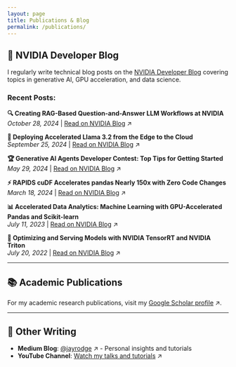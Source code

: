 ```yaml
---
layout: page
title: Publications & Blog
permalink: /publications/
---
```


## 📝 NVIDIA Developer Blog

I regularly write technical blog posts on the [NVIDIA Developer Blog](https://developer.nvidia.com/blog/author/jrodge/) covering topics in generative AI, GPU acceleration, and data science.

### Recent Posts:

**🔍 Creating RAG-Based Question-and-Answer LLM Workflows at NVIDIA**  
*October 28, 2024* | [Read on NVIDIA Blog](https://developer.nvidia.com/blog/creating-rag-based-question-and-answer-llm-workflows-at-nvidia/) ↗

**🚀 Deploying Accelerated Llama 3.2 from the Edge to the Cloud**  
*September 25, 2024* | [Read on NVIDIA Blog](https://developer.nvidia.com/blog/deploying-accelerated-llama-3-2-from-the-edge-to-the-cloud/) ↗

**🏆 Generative AI Agents Developer Contest: Top Tips for Getting Started**  
*May 29, 2024* | [Read on NVIDIA Blog](https://developer.nvidia.com/blog/generative-ai-agents-developer-contest-top-tips-for-getting-started/) ↗

**⚡ RAPIDS cuDF Accelerates pandas Nearly 150x with Zero Code Changes**  
*March 18, 2024* | [Read on NVIDIA Blog](https://developer.nvidia.com/blog/rapids-cudf-accelerates-pandas-nearly-150x-with-zero-code-changes/) ↗

**📊 Accelerated Data Analytics: Machine Learning with GPU-Accelerated Pandas and Scikit-learn**  
*July 11, 2023* | [Read on NVIDIA Blog](https://developer.nvidia.com/blog/accelerated-data-analytics-machine-learning-with-gpu-accelerated-pandas-and-scikit-learn/) ↗

**🔧 Optimizing and Serving Models with NVIDIA TensorRT and NVIDIA Triton**  
*July 20, 2022* | [Read on NVIDIA Blog](https://developer.nvidia.com/blog/optimizing-and-serving-models-with-nvidia-tensorrt-and-nvidia-triton/) ↗

---

## 📚 Academic Publications

For my academic research publications, visit my [Google Scholar profile](https://scholar.google.com/citations?user=HSH8HjgAAAAJ&hl=en) ↗.

---

## 📖 Other Writing

- **Medium Blog**: [@jayrodge](https://medium.com/@jayrodge/) ↗ - Personal insights and tutorials
- **YouTube Channel**: [Watch my talks and tutorials](https://www.youtube.com/playlist?list=PLPNuwOxILZlLE3A5Tm-YE3D2z2CI2fvov) ↗ 